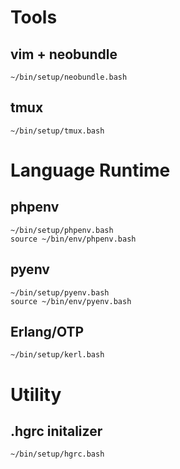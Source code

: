 # Tools

## vim + neobundle

```
~/bin/setup/neobundle.bash
```

## tmux

```
~/bin/setup/tmux.bash
```

# Language Runtime

## phpenv

```
~/bin/setup/phpenv.bash
source ~/bin/env/phpenv.bash
```
## pyenv

```
~/bin/setup/pyenv.bash
source ~/bin/env/pyenv.bash
```

## Erlang/OTP

```
~/bin/setup/kerl.bash
```


# Utility

## .hgrc initalizer

```
~/bin/setup/hgrc.bash
```



